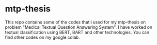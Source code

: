 # mtp-thesis

This repo contains some of the codes that i used for my mtp-thesis on problem "Medical Textual Question Answering System". I have worked on textual classification using BERT, BART and other technologies.
You can find other codes on my google colab.
